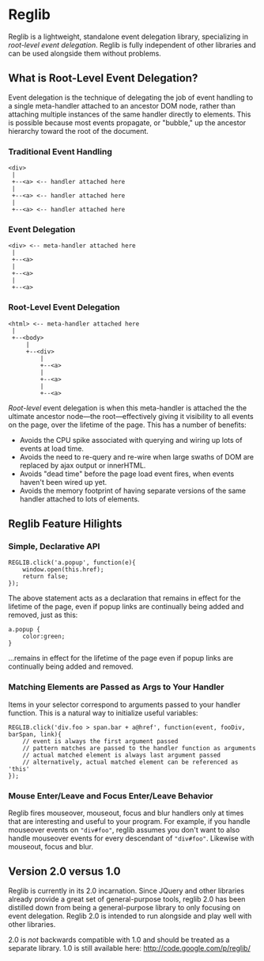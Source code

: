 # Reglib

Reglib is a lightweight, standalone event delegation library, specializing in
*root-level event delegation*. Reglib is fully independent of other libraries
and can be used alongside them without problems.

## What is Root-Level Event Delegation?

Event delegation is the technique of delegating the job of event handling to a
single meta-handler attached to an ancestor DOM node, rather than attaching
multiple instances of the same handler directly to elements. This is possible
because most events propagate, or "bubble," up the ancestor hierarchy toward the
root of the document.

### Traditional Event Handling

    <div>
     |
     +--<a> <-- handler attached here
     |
     +--<a> <-- handler attached here
     |
     +--<a> <-- handler attached here

### Event Delegation

    <div> <-- meta-handler attached here
     |
     +--<a>
     |
     +--<a>
     |
     +--<a>

### Root-Level Event Delegation

    <html> <-- meta-handler attached here
     |
     +--<body>
         |
         +--<div>
             |
             +--<a>
             |
             +--<a>
             |
             +--<a>

*Root-level* event delegation is when this meta-handler is attached the the
ultimate ancestor node—the root—effectively giving it visibility to all events
on the page, over the lifetime of the page. This has a number of benefits:

 * Avoids the CPU spike associated with querying and wiring up lots of events at load time.
 * Avoids the need to re-query and re-wire when large swaths of DOM are replaced by ajax output or innerHTML.
 * Avoids "dead time" before the page load event fires, when events haven't been wired up yet.
 * Avoids the memory footprint of having separate versions of the same handler attached to lots of elements.

## Reglib Feature Hilights

### Simple, Declarative API

    REGLIB.click('a.popup', function(e){
        window.open(this.href);
        return false;
    });

The above statement acts as a declaration that remains in effect for the
lifetime of the page, even if popup links are continually being added and
removed, just as this:

    a.popup {
        color:green;
    }

...remains in effect for the lifetime of the page even if popup links are
continually being added and removed.

### Matching Elements are Passed as Args to Your Handler

Items in your selector correspond to arguments passed to your handler function.
This is a natural way to initialize useful variables:

    REGLIB.click('div.foo > span.bar + a@href', function(event, fooDiv, barSpan, link){
        // event is always the first argument passed
        // pattern matches are passed to the handler function as arguments
        // actual matched element is always last argument passed
        // alternatively, actual matched element can be referenced as 'this'
    });

### Mouse Enter/Leave and Focus Enter/Leave Behavior

Reglib fires mouseover, mouseout, focus and blur handlers only at times that are
interesting and useful to your program. For example, if you handle mouseover
events on <code>"div#foo"</code>, reglib assumes you don't want to also handle
mouseover events for every descendant of <code>"div#foo"</code>. Likewise with
mouseout, focus and blur.

## Version 2.0 versus 1.0

Reglib is currently in its 2.0 incarnation. Since JQuery and other libraries
already provide a great set of general-purpose tools, reglib 2.0 has been
distilled down from being a general-purpose library to only focusing on event
delegation. Reglib 2.0 is intended to run alongside and play well with other
libraries.

2.0 is *not* backwards compatible with 1.0 and should be treated as a separate
library. 1.0 is still available here: http://code.google.com/p/reglib/


